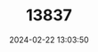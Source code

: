 ---
title: "13837"
category: "Mops brachypterus"
draft: false
date: 2024-02-22 13:03:50
languages:
  English: ["Short-winged Mops Bat", "Sierra Leone Free-tailed Bat", "White-fingered Free-tailed Bat", "Sierra Leone Mops Bat"]
  French: ["Tadaride à doigts blancs", "Tadaride de Peters"]
---